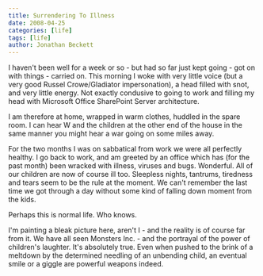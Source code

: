 ```yaml
---
title: Surrendering To Illness
date: 2008-04-25
categories: [life]
tags: [life]
author: Jonathan Beckett
---
```


I haven't been well for a week or so - but had so far just kept going - got on with things - carried on. This morning I woke with very little voice (but a very good Russel Crowe/Gladiator impersonation), a head filled with snot, and very little energy. Not exactly condusive to going to work and filling my head with Microsoft Office SharePoint Server architecture.

I am therefore at home, wrapped in warm clothes, huddled in the spare room. I can hear W and the children at the other end of the house in the same manner you might hear a war going on some miles away.

For the two months I was on sabbatical from work we were all perfectly healthy. I go back to work, and am greeted by an office which has (for the past month) been wracked with illness, viruses and bugs. Wonderful. All of our children are now of course ill too. Sleepless nights, tantrums, tiredness and tears seem to be the rule at the moment. We can't remember the last time we got through a day without some kind of falling down moment from the kids.

Perhaps this is normal life. Who knows.

I'm painting a bleak picture here, aren't I - and the reality is of course far from it. We have all seen Monsters Inc. - and the portrayal of the power of children's laughter. It's absolutely true. Even when pushed to the brink of a meltdown by the determined needling of an unbending child, an eventual smile or a giggle are powerful weapons indeed.